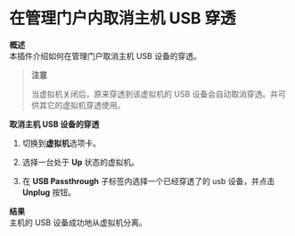 # 在管理门户内取消主机 USB 穿透

**概述**<br/>
本插件介绍如何在管理门户取消主机 USB 设备的穿透。


> **注意**
>
> 当虚拟机关闭后，原来穿透到该虚拟机的 USB 设备会自动取消穿透。并可供其它的虚拟机穿透使用。

**取消主机 USB 设备的穿透**

1. 切换到**虚拟机**选项卡。

2. 选择一台处于 **Up** 状态的虚拟机。

3. 在 **USB Passthrough** 子标签内选择一个已经穿透了的 usb 设备，并点击 **Unplug** 按钮。


**结果**<br/>
主机的 USB 设备成功地从虚拟机分离。
